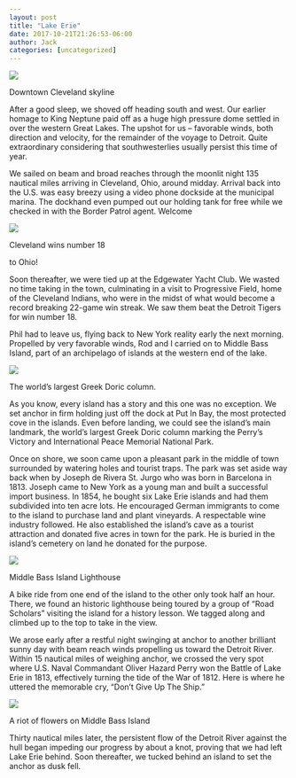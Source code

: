 ```yaml
---
layout: post
title: "Lake Erie"
date: 2017-10-21T21:26:53-06:00
author: Jack
categories: [uncategorized]
---
```


[![](http://windleblo.com/wp-content/uploads/2017/10/IMG_5035-300x225.jpg)](/wp-content/uploads/2017/10/IMG_5035.jpg)

Downtown Cleveland skyline

After a good sleep, we shoved off heading south and west. Our earlier homage to King Neptune paid off as a huge high pressure dome settled in over the western Great Lakes. The upshot for us – favorable winds, both direction and velocity, for the remainder of the voyage to Detroit. Quite extraordinary considering that southwesterlies usually persist this time of year.

We sailed on beam and broad reaches through the moonlit night 135 nautical miles arriving in Cleveland, Ohio, around midday. Arrival back into the U.S. was easy breezy using a video phone dockside at the municipal marina. The dockhand even pumped out our holding tank for free while we checked in with the Border Patrol agent. Welcome

[![](http://windleblo.com/wp-content/uploads/2017/10/IMG_5039-300x225.jpg)](/wp-content/uploads/2017/10/IMG_5039.jpg)

Cleveland wins number 18

to Ohio!

Soon thereafter, we were tied up at the Edgewater Yacht Club. We wasted no time taking in the town, culminating in a visit to Progressive Field, home of the Cleveland Indians, who were in the midst of what would become a record breaking 22-game win streak. We saw them beat the Detroit Tigers for win number 18.

Phil had to leave us, flying back to New York reality early the next morning. Propelled by very favorable winds, Rod and I carried on to Middle Bass Island, part of an archipelago of islands at the western end of the lake.

[![](http://windleblo.com/wp-content/uploads/2017/10/IMG_5041-e1508642537589-225x300.jpg)](/wp-content/uploads/2017/10/IMG_5041-e1508642537589.jpg)

The world’s largest Greek Doric column.

As you know, every island has a story and this one was no exception. We set anchor in firm holding just off the dock at Put In Bay, the most protected cove in the islands. Even before landing, we could see the island’s main landmark, the world’s largest Greek Doric column marking the Perry’s Victory and International Peace Memorial National Park.

Once on shore, we soon came upon a pleasant park in the middle of town surrounded by watering holes and tourist traps. The park was set aside way back when by Joseph de Rivera St. Jurgo who was born in Barcelona in 1813. Joseph came to New York as a young man and built a successful import business. In 1854, he bought six Lake Erie islands and had them subdivided into ten acre lots. He encouraged German immigrants to come to the island to purchase land and plant vineyards. A respectable wine industry followed. He also established the island’s cave as a tourist attraction and donated five acres in town for the park. He is buried in the island’s cemetery on land he donated for the purpose.

[![](http://windleblo.com/wp-content/uploads/2017/10/IMG_5045-300x225.jpg)](/wp-content/uploads/2017/10/IMG_5045.jpg)

Middle Bass Island Lighthouse

A bike ride from one end of the island to the other only took half an hour. There, we found an historic lighthouse being toured by a group of “Road Scholars” visiting the island for a history lesson. We tagged along and climbed up to the top to take in the view.

We arose early after a restful night swinging at anchor to another brilliant sunny day with beam reach winds propelling us toward the Detroit River. Within 15 nautical miles of weighing anchor, we crossed the very spot where U.S. Naval Commandant Oliver Hazard Perry won the Battle of Lake Erie in 1813, effectively turning the tide of the War of 1812. Here is where he uttered the memorable cry, “Don’t Give Up The Ship.”

[![](http://windleblo.com/wp-content/uploads/2017/10/IMG_5051-300x225.jpg)](/wp-content/uploads/2017/10/IMG_5051.jpg)

A riot of flowers on Middle Bass Island

Thirty nautical miles later, the persistent flow of the Detroit River against the hull began impeding our progress by about a knot, proving that we had left Lake Erie behind. Soon thereafter, we tucked behind an island to set the anchor as dusk fell.